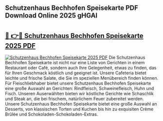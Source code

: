 ## Schutzenhaus Bechhofen Speisekarte PDF Download Online 2025 gHGAl

# <h2><a href="http://gc69lsy.nevu.top/?p=Schutzenhaus+Bechhofen+Speisekarte">🔗 👉🔴 Schutzenhaus Bechhofen Speisekarte 2025 PDF</a></h2>

[![Schutzenhaus Bechhofen Speisekarte 2025 PDF](https://i.imgur.com/dBaPXMq.png)](http://gc69lsy.nevu.top/?p=Schutzenhaus+Bechhofen+Speisekarte)
Die Schutzenhaus Bechhofen Speisekarte ist nicht nur eine Liste von Gerichten in einem Restaurant oder Café, sondern auch Ihre Gelegenheit, etwas zu finden, das für Ihren Geschmack köstlich und geeignet ist. Unsere Cafeteria bietet leichte und frische Salate, die Sie im speziellen Menübereich finden können. Für Fleischliebhaber bietet unsere Schutzenhaus Bechhofen Speisekarte eine große Auswahl an Gerichten: Rindfleisch, Schweinefleisch, Huhn und Fisch. Unseren Auserwählten bieten wir köstliche Gerichte wie Schaschlik und Steak an, die bei frischem, natürlichem Feuer zubereitet werden. Unsere Schutzenhaus Bechhofen Speisekarte bietet eine große Auswahl an Desserts, von klassischen Torten und Kuchen bis hin zu exquisiten Crème Brûlée und Schokoladen-Schokoladen-Extras.
